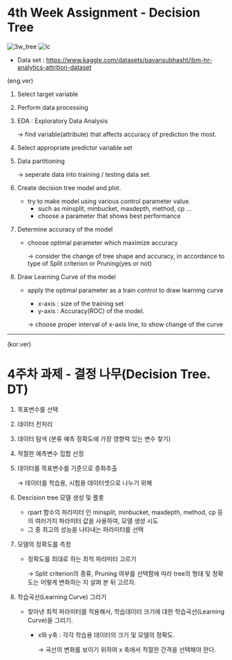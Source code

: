 # 4th Week Assignment - Decision Tree
![3w_tree](https://user-images.githubusercontent.com/65381957/161682187-6cf7246b-cb70-4d7e-b037-d5ec15eca4aa.png)
![lc](https://user-images.githubusercontent.com/65381957/161682309-e2f9fe63-5fff-4487-98ee-e60a1f5c6574.png)

- Data set : 
	https://www.kaggle.com/datasets/pavansubhasht/ibm-hr-analytics-attrition-dataset
	
(eng.ver)
1. Select target variable
2. Perform data processing
3. EDA : Exploratory Data Analysis

	→ find variable(attribute) that affects accuracy of prediction the most.
4. Select appropriate predictor variable set
5. Data partitioning

	→ seperate data into training / testing data set.
6. Create decision tree model and plot.
	- try to make model using various control parameter value.
		- such as minsplit, minbucket, maxdepth, method, cp ...
		- choose a parameter that shows best performance
7. Determine accuracy of the model
	- choose optimal parameter which maximize accuracy
	
		→ consider the change of tree shape and accuracy, in accordance to type of Split criterion or Pruning(yes or not)
8. Draw Learning Curve of the model
	- apply the optimal parameter as a train control to draw learning curve
		- x-axis : size of the training set
		- y-axis : Accuracy(ROC) of the model.
		
		→ choose proper interval of x-axis line, to show change of the curve

___
(kor.ver)

# 4주차 과제 - 결정 나무(Decision Tree. DT)

1. 목표변수를 선택
2. 데이터 전처리
3. 데이터 탐색 (분류 예측 정확도에 가장 영향력 있는 변수 찾기)
4. 적절한 예측변수 집합 선정
5. 데이터를 목표변수를 기준으로 층화추출

    → 데이터를 학습용, 시험용 데이터셋으로 나누기 위해
    
6. Descision tree 모델 생성 및 플롯
    - rpart 함수의 파라미터 인 minsplit, minbucket, maxdepth, method, cp 등의 여러가지 파라미터 값을 사용하여, 모델 생성 시도
    - 그 중 최고의 성능을  나타내는 파라미터를 선택
7. 모델의 정확도를 측정
    - 정확도를 최대로 하는 최적 파라미터 고르기
        
        → Split criterion의 종류, Pruning 여부를 선택함에 따라 tree의 형태 및 정확도는 어떻게 변화하는 지 살펴 본 뒤 고르자.
        
8. 학습곡선(Learning Curve) 그리기
    - 찾아낸 최적 파라미터를 적용해서, 학습데이터 크기에 대한 학습곡선(Learning Curve)을 그리기.
        - x와 y축 : 각각 학습용 데이터의 크기 및 모델의 정확도.
            
            → 곡선의 변화를 보이기 위하여 x 축에서 적절한 간격을 선택해야 한다.